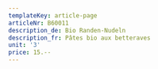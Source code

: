 ```yaml
---
templateKey: article-page
articleNr: B60011
description_de: Bio Randen-Nudeln
description_fr: Pâtes bio aux betteraves
unit: '3'
price: 15.--
---
```


